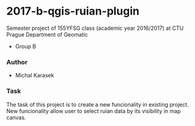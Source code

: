 # 2017-b-qgis-ruian-plugin

Semester project of 155YFSG class (academic year 2016/2017) at CTU Prague Department of Geomatic

* Group B

### Author

* Michal Karasek

### Task

The task of this project is to create a new funcionality in existing project. New funcionality allow user to select ruian data by its visibility in map canvas.
